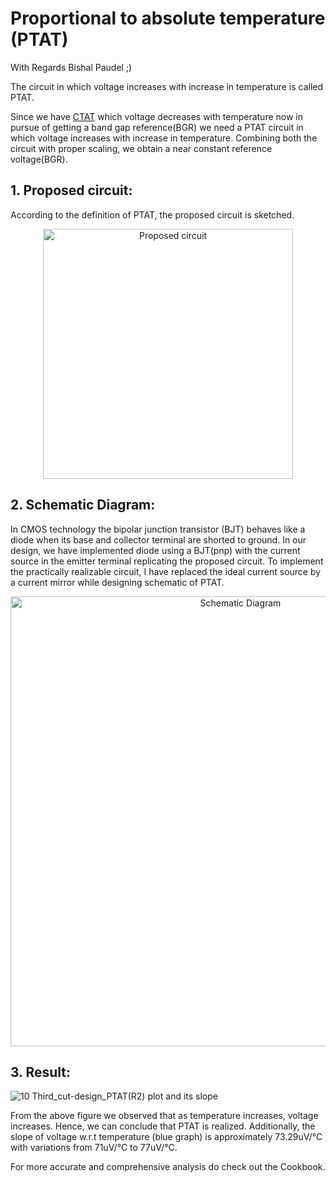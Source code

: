 # Proportional to absolute temperature (PTAT) 

With Regards Bishal Paudel ;)

The circuit in which voltage increases with increase in temperature is called PTAT.

Since we have [CTAT](https://github.com/Bishal1022/Analog-IC-Design/tree/main/4.Band%20Gap%20Reference/1.CTAT%20Design) which voltage decreases with temperature now in pursue of getting a band gap reference(BGR) we need a PTAT circuit in which voltage increases with increase in temperature. Combining both the circuit with proper scaling, we obtain a near constant reference voltage(BGR).

## 1. Proposed circuit:
According to the definition of PTAT, the proposed circuit is sketched.

<p align="center">
  <img width="400" alt="Proposed circuit" src="https://user-images.githubusercontent.com/62088646/213192579-fc5988f3-bbe8-4156-bdc1-da7158093a42.png">
</p>


## 2. Schematic Diagram:  
In CMOS technology the bipolar junction transistor (BJT) behaves like a diode when its base and collector terminal are shorted to ground. In our design, we have implemented diode using a BJT(pnp) with the current source in the emitter terminal replicating the proposed circuit. To implement the practically realizable circuit, I have replaced the ideal current source by a current mirror while designing schematic of PTAT.

<p align="center">
<img width="720" alt="Schematic Diagram" src="https://user-images.githubusercontent.com/62088646/213105464-ff27fec3-b870-4d69-b0a0-c3d3f13c2b81.jpg">
</p>


## 3. Result:

![10 Third_cut-design_PTAT(R2) plot and its slope](https://user-images.githubusercontent.com/62088646/213193147-0b4c6d5d-480a-48fb-8420-8e62e859affc.png)

From the above figure we observed that as temperature increases, voltage increases. Hence, we can conclude that PTAT is realized. Additionally, the slope of voltage w.r.t temperature (blue graph) is approximately 73.29uV/°C with variations from 71uV/°C to 77uV/°C.

For more accurate and comprehensive analysis do check out the Cookbook.


